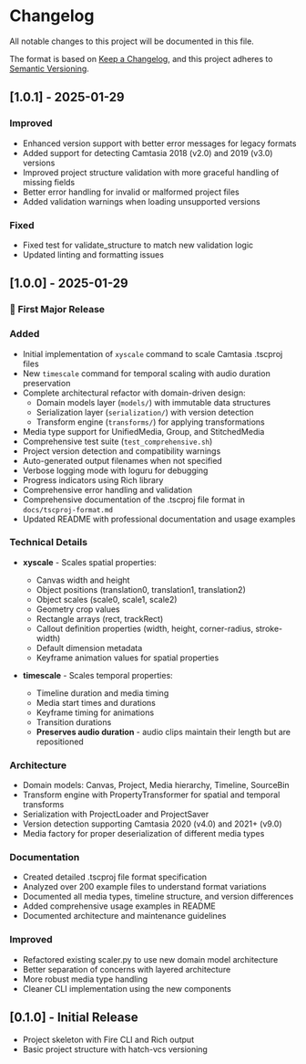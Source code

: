 # Changelog

All notable changes to this project will be documented in this file.

The format is based on [Keep a Changelog](https://keepachangelog.com/en/1.0.0/),
and this project adheres to [Semantic Versioning](https://semver.org/spec/v2.0.0.html).

## [1.0.1] - 2025-01-29

### Improved
- Enhanced version support with better error messages for legacy formats
- Added support for detecting Camtasia 2018 (v2.0) and 2019 (v3.0) versions
- Improved project structure validation with more graceful handling of missing fields
- Better error handling for invalid or malformed project files
- Added validation warnings when loading unsupported versions

### Fixed
- Fixed test for validate_structure to match new validation logic
- Updated linting and formatting issues

## [1.0.0] - 2025-01-29

### 🎉 First Major Release

### Added
- Initial implementation of `xyscale` command to scale Camtasia .tscproj files
- New `timescale` command for temporal scaling with audio duration preservation
- Complete architectural refactor with domain-driven design:
  - Domain models layer (`models/`) with immutable data structures
  - Serialization layer (`serialization/`) with version detection
  - Transform engine (`transforms/`) for applying transformations
- Media type support for UnifiedMedia, Group, and StitchedMedia
- Comprehensive test suite (`test_comprehensive.sh`)
- Project version detection and compatibility warnings
- Auto-generated output filenames when not specified
- Verbose logging mode with loguru for debugging
- Progress indicators using Rich library
- Comprehensive error handling and validation
- Comprehensive documentation of the .tscproj file format in `docs/tscproj-format.md`
- Updated README with professional documentation and usage examples

### Technical Details
- **xyscale** - Scales spatial properties:
  - Canvas width and height
  - Object positions (translation0, translation1, translation2)
  - Object scales (scale0, scale1, scale2)
  - Geometry crop values
  - Rectangle arrays (rect, trackRect)
  - Callout definition properties (width, height, corner-radius, stroke-width)
  - Default dimension metadata
  - Keyframe animation values for spatial properties

- **timescale** - Scales temporal properties:
  - Timeline duration and media timing
  - Media start times and durations
  - Keyframe timing for animations
  - Transition durations
  - **Preserves audio duration** - audio clips maintain their length but are repositioned

### Architecture
- Domain models: Canvas, Project, Media hierarchy, Timeline, SourceBin
- Transform engine with PropertyTransformer for spatial and temporal transforms
- Serialization with ProjectLoader and ProjectSaver
- Version detection supporting Camtasia 2020 (v4.0) and 2021+ (v9.0)
- Media factory for proper deserialization of different media types

### Documentation
- Created detailed .tscproj file format specification
- Analyzed over 200 example files to understand format variations
- Documented all media types, timeline structure, and version differences
- Added comprehensive usage examples in README
- Documented architecture and maintenance guidelines

### Improved
- Refactored existing scaler.py to use new domain model architecture
- Better separation of concerns with layered architecture
- More robust media type handling
- Cleaner CLI implementation using the new components

## [0.1.0] - Initial Release
- Project skeleton with Fire CLI and Rich output
- Basic project structure with hatch-vcs versioning
